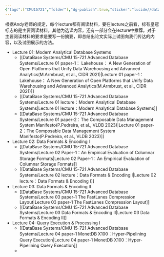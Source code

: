 ```yaml
---
{"tags":["CMU15721","folder"],"dg-publish":true,"sticker":"lucide//database","created":"2025-06-30T20:29:38.980+08:00","updated":"2025-09-14T09:48","permalink":"/DataBase Systems/CMU 15-721 Advanced Database Systems/CMU 15-721 Advanced Database Systems/","dgPassFrontmatter":true,"noteIcon":""}
---
```



根据Andy老师的规定，每个lecture都有阅读材料，要在lecture之前看，标有皇冠标志的是主要阅读材料，其他为选读内容，还有一部分会在lecture中推荐。对于主要阅读材料的要求是要写一份摘要，即总结出论文实际上试图向我们传达的内容，以及试图展示的方法。
- Lecture 01: Modern Analytical Database Systems
	- [[DataBase Systems/CMU 15-721 Advanced Database Systems/Lecture 01 paper-1： Lakehouse： A New Generation of Open Platforms that Unify Data Warehousing and Advanced Analytics(M.Armbrust, et al., CIDR 2021)\|Lecture 01 paper-1： Lakehouse： A New Generation of Open Platforms that Unify Data Warehousing and Advanced Analytics(M.Armbrust, et al., CIDR 2021)]]
	- [[DataBase Systems/CMU 15-721 Advanced Database Systems/Lecture 01 lecture：Modern Analytical Database Systems\|Lecture 01 lecture：Modern Analytical Database Systems]]
	- [[DataBase Systems/CMU 15-721 Advanced Database Systems/Lecture 01 paper-2：The Composable Data Management System Manifesto(P.Pedreira, et al., VLDB 2023)\|Lecture 01 paper-2：The Composable Data Management System Manifesto(P.Pedreira, et al., VLDB 2023)]]
- Lecture 02: Data Formats & Encoding I
	- [[DataBase Systems/CMU 15-721 Advanced Database Systems/Lecture 02 Paper-1：An Empirical Evaluation of Columnar Storage Formats\|Lecture 02 Paper-1：An Empirical Evaluation of Columnar Storage Formats]]
	- [[DataBase Systems/CMU 15-721 Advanced Database Systems/Lecture 02 lecture：Data Formats & Encoding I\|Lecture 02 lecture：Data Formats & Encoding I]]
- Lecture 03: Data Formats & Encoding II
	- [[DataBase Systems/CMU 15-721 Advanced Database Systems/Lecture 03 paper-1 The FastLanes Compression Layout\|Lecture 03 paper-1 The FastLanes Compression Layout]]
	- [[DataBase Systems/CMU 15-721 Advanced Database Systems/Lecture 03 Data Formats & Encoding II\|Lecture 03 Data Formats & Encoding II]]
- Lecture 04: Query Execution & Processing I
	- [[DataBase Systems/CMU 15-721 Advanced Database Systems/Lecture 04 paper-1 MonetDB X100：Hyper-Pipelining Query Execution\|Lecture 04 paper-1 MonetDB X100：Hyper-Pipelining Query Execution]]
	- 